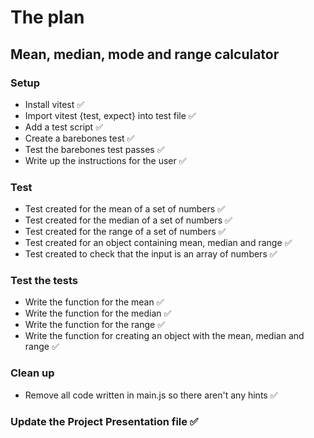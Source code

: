 # The plan

## Mean, median, mode and range calculator

### Setup

- Install vitest ✅
- Import vitest {test, expect} into test file ✅
- Add a test script ✅
- Create a barebones test ✅
- Test the barebones test passes ✅
- Write up the instructions for the user ✅

### Test

- Test created for the mean of a set of numbers ✅
- Test created for the median of a set of numbers ✅
- Test created for the range of a set of numbers ✅
- Test created for an object containing mean, median and range ✅
- Test created to check that the input is an array of numbers ✅

### Test the tests

- Write the function for the mean ✅
- Write the function for the median ✅
- Write the function for the range ✅
- Write the function for creating an object with the mean, median and range ✅

### Clean up

- Remove all code written in main.js so there aren't any hints ✅

### Update the Project Presentation file ✅
